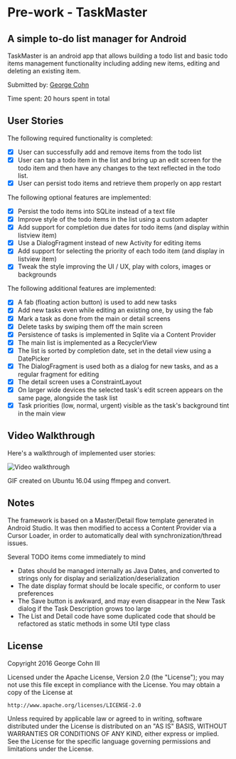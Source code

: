 # Pre-work - TaskMaster

## A simple to-do list manager for Android

TaskMaster is an android app that allows building a todo list and basic todo items management functionality including adding new items, editing and deleting an existing item.

Submitted by: [George Cohn](https://github.com/GeoCohn)

Time spent: 20 hours spent in total

## User Stories

The following required functionality is completed:

* [x] User can successfully add and remove items from the todo list
* [x] User can tap a todo item in the list and bring up an edit screen for the todo item and then have any changes to the text reflected in the todo list.
* [x] User can persist todo items and retrieve them properly on app restart

The following optional features are implemented:

* [x] Persist the todo items into SQLite instead of a text file
* [x] Improve style of the todo items in the list using a custom adapter
* [x] Add support for completion due dates for todo items (and display within listview item)
* [x] Use a DialogFragment instead of new Activity for editing items
* [x] Add support for selecting the priority of each todo item (and display in listview item)
* [x] Tweak the style improving the UI / UX, play with colors, images or backgrounds

The following additional features are implemented:

* [x] A fab (floating action button) is used to add new tasks
* [x] Add new tasks even while editing an existing one, by using the fab
* [x] Mark a task as done from the main or detail screens
* [x] Delete tasks by swiping them off the main screen
* [x] Persistence of tasks is implemented in Sqlite via a Content Provider
* [x] The main list is implemented as a RecyclerView
* [x] The list is sorted by completion date, set in the detail view using a DatePicker
* [x] The DialogFragment is used both as a dialog for new tasks, and as a regular fragment for editing
* [x] The detail screen uses a ConstraintLayout
* [x] On larger wide devices the selected task's edit screen appears on the same page, alongside the task list
* [x] Task priorities (low, normal, urgent) visible as the task's background tint in the main view

## Video Walkthrough

Here's a walkthrough of implemented user stories:

![Video walkthrough](./screen%20captures/device-2016-09-27-163004.gif?raw=true)

GIF created on Ubuntu 16.04 using ffmpeg and convert.

## Notes

The framework is based on a Master/Detail flow template generated in Android Studio. It was then modified to access a Content Provider via a Cursor Loader, in order to automatically deal with synchronization/thread issues.

Several TODO items come immediately to mind

* Dates should be managed internally as Java Dates, and converted to strings only for display and serialization/deserialization
* The date display format should be locale specific, or conform to user preferences
* The Save button is awkward, and may even disappear in the New Task dialog if the Task Description grows too large
* The List and Detail code have some duplicated code that should be refactored as static methods in some Util type class

## License

Copyright 2016 George Cohn III

Licensed under the Apache License, Version 2.0 (the "License");
you may not use this file except in compliance with the License.
You may obtain a copy of the License at

    http://www.apache.org/licenses/LICENSE-2.0

Unless required by applicable law or agreed to in writing, software
distributed under the License is distributed on an "AS IS" BASIS,
WITHOUT WARRANTIES OR CONDITIONS OF ANY KIND, either express or implied.
See the License for the specific language governing permissions and
limitations under the License.
